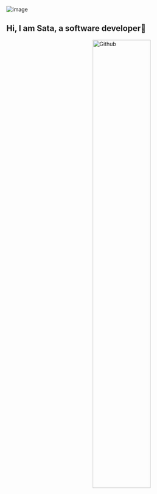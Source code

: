 ![image](https://user-images.githubusercontent.com/33197783/132467652-3109a678-830c-414b-a3d5-1a05866c7780.png)
## Hi, I am Sata, a software developer👋

<img width="55%" align="right" alt="Github" src="https://github.com/Mangosata/Mangosata/blob/main/image/developer.svg" />
<!--
**Mangosata/Mangosata** is a ✨ _special_ ✨ repository because its `README.md` (this file) appears on your GitHub profile.


Here are some ideas to get you started:

- 🔭 I’m currently working on ...
- 🌱 I’m currently learning ...
- 👯 I’m looking to collaborate on ...
- 🤔 I’m looking for help with ...
- 💬 Ask me about ...
- 📫 How to reach me: ...
- 😄 Pronouns: ...
- ⚡ Fun fact: ...
-->

<a href="https://github.com/anuraghazra/github-readme-stats">
  <img width="55%" align="right" src="https://github-readme-stats.vercel.app/api?username=Mangosata&show_icons=true&theme=dracula)](https://github.com/anuraghazra/github-readme-stats" />
</a>
<!-- [![Mangosata's github stats](https://github-readme-stats.vercel.app/api?username=Mangosata&show_icons=true&theme=dracula)](https://github.com/anuraghazra/github-readme-stats) -->
